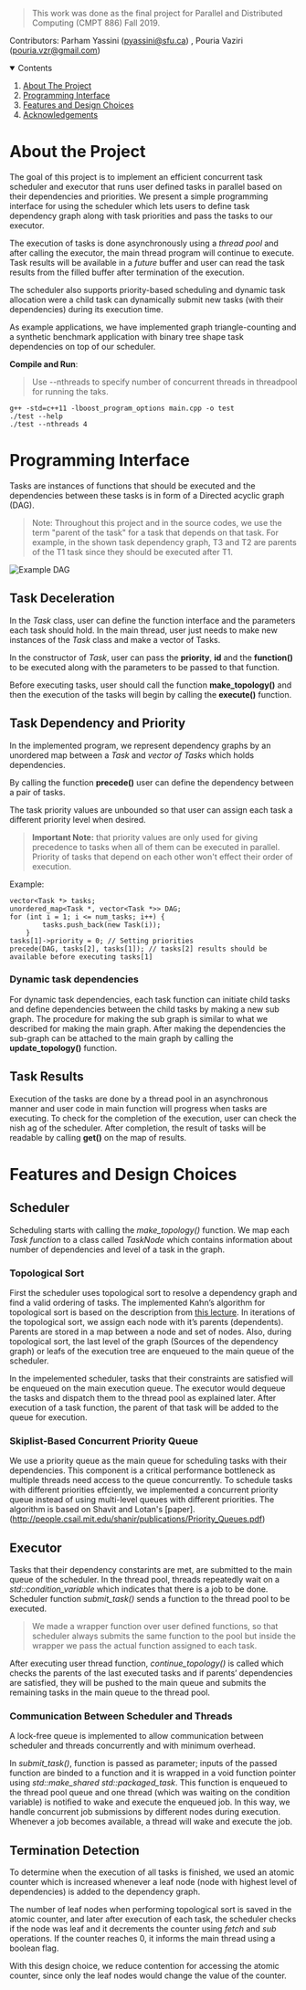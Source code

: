 >  This work was done as the final project for Parallel and Distributed Computing (CMPT 886) Fall 2019.

Contributors:  Parham Yassini (pyassini@sfu.ca) , Pouria Vaziri (pouria.vzr@gmail.com)

<!-- TABLE OF CONTENTS -->
<details open="open">
  <summary>Contents</summary>
  <ol>
    <li>
      <a href="#about-the-project">About The Project</a>
    </li>
    <li>
      <a href="#getting-started">Programming Interface</a>
    </li>
    <li>
      <a href="#getting-started">Features and Design Choices</a>
    </li>
    <li><a href="#acknowledgements">Acknowledgements</a></li>
  </ol>
</details>

# About the Project
The goal of this project is to implement an efficient concurrent task scheduler and executor that runs user defined tasks in parallel based on their dependencies and priorities. We present a simple programming interface for using the scheduler which lets users to define task dependency graph along with task priorities and pass the tasks to our executor. 

The execution of tasks is done asynchronously using a *thread pool* and after calling the executor, the main thread program will continue to execute. Task results will be available in a *future* buffer and user can read the task results from the filled buffer after termination of the execution. 

The scheduler also supports priority-based scheduling and dynamic task allocation were a child task can dynamically submit new tasks (with their dependencies) during its execution time.

As example applications, we have implemented graph triangle-counting and a synthetic benchmark application with binary tree shape task dependencies on top of our scheduler.

**Compile and Run**:
> Use --nthreads to specify number of concurrent threads in threadpool for running the taks.
```shell
g++ -std=c++11 -lboost_program_options main.cpp -o test
./test --help
./test --nthreads 4
```
# Programming Interface
Tasks are instances of functions that should be executed and the dependencies between these tasks is in form of a Directed acyclic graph (DAG).

> Note: Throughout this project and in the source codes, we use the term "parent of the task" for a task that depends on that task. For example, in the shown task dependency graph, T3 and T2 are parents of the T1 task since they should be executed after T1.

![Example DAG](./docs/dag-example.png)

## Task Deceleration
In the *Task* class, user can define the function interface and the parameters each task should hold. In the main thread, user just needs to make new instances of the *Task* class and make a vector of Tasks.

In the constructor of *Task*, user can pass the **priority**, **id** and the **function()** to be executed along with the parameters to be passed to that function.

Before executing tasks, user should call the function **make_topology()** and then the execution of the tasks will begin by calling the **execute()** function.


## Task Dependency and Priority
In the implemented program, we represent dependency graphs by an unordered map between a *Task* and *vector of Tasks* which holds  dependencies. 

By calling the function **precede()** user can define the dependency between a pair of tasks. 

The task priority values are unbounded so that user can assign each task a different priority level when desired. 

> **Important Note:** that priority values are only used for giving precedence to tasks when all of them can be executed in parallel. Priority of tasks that depend on each other won't effect their order of execution.

Example:
```
vector<Task *> tasks;
unordered_map<Task *, vector<Task *>> DAG;
for (int i = 1; i <= num_tasks; i++) {
        tasks.push_back(new Task(i));
    }
tasks[1]->priority = 0; // Setting priorities
precede(DAG, tasks[2], tasks[1]); // tasks[2] results should be available before executing tasks[1]
```

### Dynamic task dependencies
For dynamic task dependencies, each task function can initiate child tasks and define dependencies between the child tasks by making a new sub graph. The procedure for making the sub graph is similar to what we described for making the main graph. After making the dependencies the sub-graph can be attached to the main graph by calling the **update_topology()** function.


## Task Results
Execution of the tasks are done by a thread pool in an asynchronous manner and user code in main function will progress when tasks are executing. To check for the completion of the execution, user can check the nish ag of the scheduler. After completion, the result of tasks will be readable by calling **get()** on the map of results.


# Features and Design Choices

## Scheduler
Scheduling starts with calling the *make_topology()* function. We map each *Task function* to a class called *TaskNode* which contains information about number of dependencies and level of a task in the graph. 
### Topological Sort
First the scheduler uses topological sort to resolve a dependency graph and find a valid ordering of tasks. The implemented Kahn’s algorithm for topological sort is based on the description from [this lecture](https://web.stanford.edu/class/archive/cs/cs106x/cs106x.1192/lectures/Lecture25/Lecture25.pdf).  In iterations of the topological sort, we assign each node with it’s parents (dependents). Parents are stored in a map between a node and set of nodes. Also, during topological sort, the last level of the graph (Sources of the dependency graph) or leafs of the execution tree are enqueued to the main queue of the scheduler.

In the impelemented scheduler, tasks that their constraints are satisfied will be enqueued on the main execution queue. The executor would dequeue the tasks and dispatch them to the thread pool as explained later. After execution of a task function, the parent of that task will be added to the queue for execution.

### Skiplist-Based Concurrent Priority Queue
 We use a priority queue as the main queue for scheduling tasks with their dependencies. This component is a critical performance bottleneck as multiple threads need access to the queue concurrently. 
To schedule tasks with different priorities effciently, we implemented a concurrent priority queue instead of using multi-level queues with different priorities.
The algorithm is based on Shavit and Lotan's [paper].(http://people.csail.mit.edu/shanir/publications/Priority_Queues.pdf)


## Executor
Tasks that their dependency constarints are met, are submitted to the main queue of the scheduler. 
In the thread pool, threads repeatedly wait on a *std::condition_variable* which indicates that there is a job to be done. Scheduler function *submit_task()* sends a function to the thread pool to be executed. 

> We made a wrapper function over user defined functions, so that scheduler always submits the same function to the pool but inside the wrapper we pass the actual function assigned to each task. 

After executing user thread function, *continue_topology()* is called which checks the parents of the last executed tasks and if parents’ dependencies are satisfied, they will be pushed to the main queue and submits the remaining tasks in the main queue to the thread pool.

### Communication Between Scheduler and Threads
A lock-free queue is implemented to allow communication between scheduler and threads concurrently and with minimum overhead. 

In *submit_task()*, function is passed as parameter; inputs of the passed function are binded to a function and it is wrapped in a void function pointer using *std::make_shared* *std::packaged_task*. This function is enqueued to the thread pool queue and one thread (which was waiting on the condition variable) is notified to wake and execute the enqueued job. In this way, we handle concurrent job submissions by different nodes during execution. Whenever a job becomes available, a thread will wake and execute the job.

## Termination Detection
To determine when the execution of all tasks is finished, we used an atomic counter which is increased whenever a leaf node (node with highest level of dependencies) is added to the dependency graph. 

The number of leaf nodes when performing topological sort is saved in the atomic counter, and later after execution of each task, the scheduler checks if the node was leaf and it decrements the counter using *fetch* and *sub* operations.
If the counter reaches 0, it informs the main thread using a boolean flag. 

With this design choice, we reduce contention for accessing the atomic counter, since only the leaf nodes would change the value of the counter.
